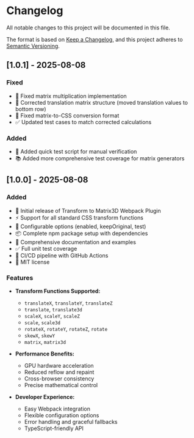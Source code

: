 # Changelog

All notable changes to this project will be documented in this file.

The format is based on [Keep a Changelog](https://keepachangelog.com/en/1.0.0/),
and this project adheres to [Semantic Versioning](https://semver.org/spec/v2.0.0.html).

## [1.0.1] - 2025-08-08

### Fixed
- 🐛 Fixed matrix multiplication implementation
- 🐛 Corrected translation matrix structure (moved translation values to bottom row)
- 🐛 Fixed matrix-to-CSS conversion format
- ✅ Updated test cases to match corrected calculations

### Added
- 🧪 Added quick test script for manual verification
- 📚 Added more comprehensive test coverage for matrix generators

## [1.0.0] - 2025-08-08

### Added
- 🎉 Initial release of Transform to Matrix3D Webpack Plugin
- ⚡ Support for all standard CSS transform functions
- 🔧 Configurable options (enabled, keepOriginal, test)
- 📦 Complete npm package setup with dependencies
- 📝 Comprehensive documentation and examples
- ✅ Full unit test coverage
- 🚀 CI/CD pipeline with GitHub Actions
- 📄 MIT license

### Features
- **Transform Functions Supported:**
  - `translateX`, `translateY`, `translateZ`
  - `translate`, `translate3d` 
  - `scaleX`, `scaleY`, `scaleZ`
  - `scale`, `scale3d`
  - `rotateX`, `rotateY`, `rotateZ`, `rotate`
  - `skewX`, `skewY`
  - `matrix`, `matrix3d`

- **Performance Benefits:**
  - GPU hardware acceleration
  - Reduced reflow and repaint
  - Cross-browser consistency
  - Precise mathematical control

- **Developer Experience:**
  - Easy Webpack integration
  - Flexible configuration options
  - Error handling and graceful fallbacks
  - TypeScript-friendly API